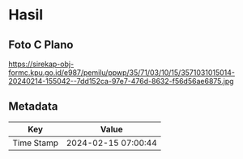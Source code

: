 # Hasil

## Foto C Plano

https://sirekap-obj-formc.kpu.go.id/e987/pemilu/ppwp/35/71/03/10/15/3571031015014-20240214-155042--7dd152ca-97e7-476d-8632-f56d56ae6875.jpg


## Metadata

| Key        | Value               |
| ---------- | ------------------- |
| Time Stamp | 2024-02-15 07:00:44 |



